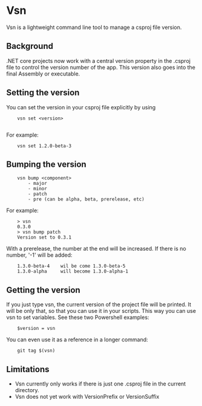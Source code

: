 # Vsn
Vsn is a lightweight command line tool to manage a csproj file version.

## Background
.NET core projects now work with a central version property in the .csproj file to control the version number of the app.
This version also goes into the final Assembly or executable.

## Setting the version
You can set the version in your csproj file explicitly by using 
```
	vsn set <version>
	
```
For example:
```
	vsn set 1.2.0-beta-3
```

## Bumping the version
```
	vsn bump <component>
		- major
		- minor
		- patch
		- pre (can be alpha, beta, prerelease, etc)
```

For example:
```
	> vsn
	0.3.0
	> vsn bump patch
	Version set to 0.3.1
```
With a prerelease, the number at the end will be increased. If there is no number, '-1' will be added:
```
	1.3.0-beta-4	wil be come 1.3.0-beta-5
	1.3.0-alpha		will become 1.3.0-alpha-1
```

## Getting the version
If you just type vsn, the current version of the project file will be printed. It will be only that, so that you can use it in your scripts.
This way you can use vsn to set variables. 
See these two Powershell examples:


```
	$version = vsn
```
You can even use it as a reference in a longer command:
```
	git tag $(vsn)
```

## Limitations
- Vsn currently only works if there is just one .csproj file in the current directory. 
- Vsn does not yet work with VersionPrefix or VersionSuffix
